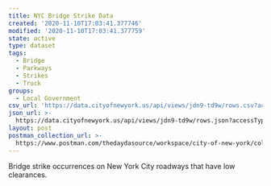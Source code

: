 ```yaml
---
title: NYC Bridge Strike Data
created: '2020-11-10T17:03:41.377746'
modified: '2020-11-10T17:03:41.377759'
state: active
type: dataset
tags:
  - Bridge
  - Parkways
  - Strikes
  - Truck
groups:
  - Local Government
csv_url: 'https://data.cityofnewyork.us/api/views/jdn9-td9w/rows.csv?accessType=DOWNLOAD'
json_url: >-
  https://data.cityofnewyork.us/api/views/jdn9-td9w/rows.json?accessType=DOWNLOAD
layout: post
postman_collection_url: >-
  https://www.postman.com/thedaydasource/workspace/city-of-new-york/collection/15909983-f747cd6b-047e-4a3a-9c7b-d6369b0ed9c4
---
```

Bridge strike occurrences on New York City roadways that have low clearances.
